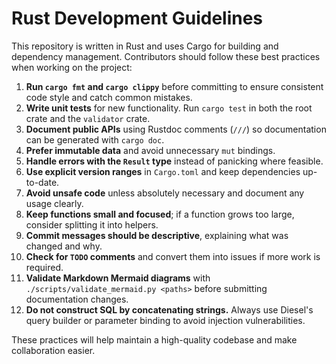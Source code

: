# Rust Development Guidelines

This repository is written in Rust and uses Cargo for building and dependency management. Contributors should follow these best practices when working on the project:

1. **Run `cargo fmt` and `cargo clippy`** before committing to ensure consistent code style and catch common mistakes.
2. **Write unit tests** for new functionality. Run `cargo test` in both the root crate and the `validator` crate.
3. **Document public APIs** using Rustdoc comments (`///`) so documentation can be generated with `cargo doc`.
4. **Prefer immutable data** and avoid unnecessary `mut` bindings.
5. **Handle errors with the `Result` type** instead of panicking where feasible.
6. **Use explicit version ranges** in `Cargo.toml` and keep dependencies up-to-date.
7. **Avoid unsafe code** unless absolutely necessary and document any usage clearly.
8. **Keep functions small and focused**; if a function grows too large, consider splitting it into helpers.
9. **Commit messages should be descriptive**, explaining what was changed and why.
10. **Check for `TODO` comments** and convert them into issues if more work is required.
11. **Validate Markdown Mermaid diagrams** with `./scripts/validate_mermaid.py <paths>` before submitting documentation changes.
12. **Do not construct SQL by concatenating strings.** Always use Diesel's query builder or parameter binding to avoid injection vulnerabilities.

These practices will help maintain a high-quality codebase and make collaboration easier.
